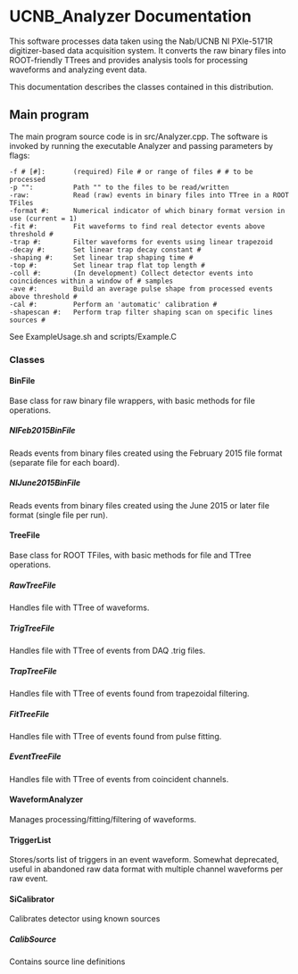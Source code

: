 UCNB_Analyzer Documentation
===========================

This software processes data taken using the Nab/UCNB NI PXIe-5171R digitizer-based data acquisition system.  It converts the raw binary files into ROOT-friendly TTrees and provides analysis tools for processing waveforms and analyzing event data.

This documentation describes the classes contained in this distribution.

Main program
------------

The main program source code is in src/Analyzer.cpp.  The software is invoked by running the executable Analyzer and passing parameters by flags:

```
-f # [#]:   	(required) File # or range of files # # to be processed
-p "":    		Path "" to the files to be read/written
-raw:       	Read (raw) events in binary files into TTree in a ROOT TFiles
-format #:  	Numerical indicator of which binary format version in use (current = 1)
-fit #:     	Fit waveforms to find real detector events above threshold #
-trap #:    	Filter waveforms for events using linear trapezoid
-decay #:   	Set linear trap decay constant #
-shaping #: 	Set linear trap shaping time #
-top #:     	Set linear trap flat top length #
-coll #:    	(In development) Collect detector events into coincidences within a window of # samples
-ave #:     	Build an average pulse shape from processed events above threshold #
-cal #:     	Perform an 'automatic' calibration #
-shapescan #:	Perform trap filter shaping scan on specific lines sources #
```

See ExampleUsage.sh and scripts/Example.C

### Classes

#### BinFile

Base class for raw binary file wrappers, with basic methods for file operations.

##### NIFeb2015BinFile

Reads events from binary files created using the February 2015 file format (separate file for each board).

##### NIJune2015BinFile

Reads events from binary files created using the June 2015 or later file format (single file per run).

#### TreeFile

Base class for ROOT TFiles, with basic methods for file and TTree operations.

##### RawTreeFile

Handles file with TTree of waveforms.

##### TrigTreeFile

Handles file with TTree of events from DAQ .trig files.

##### TrapTreeFile

Handles file with TTree of events found from trapezoidal filtering.

##### FitTreeFile

Handles file with TTree of events found from pulse fitting.

##### EventTreeFile

Handles file with TTree of events from coincident channels.

#### WaveformAnalyzer

Manages processing/fitting/filtering of waveforms.

#### TriggerList

Stores/sorts list of triggers in an event waveform.  Somewhat deprecated, useful in abandoned raw data format with multiple channel waveforms per raw event.

#### SiCalibrator

Calibrates detector using known sources

##### CalibSource

Contains source line definitions
